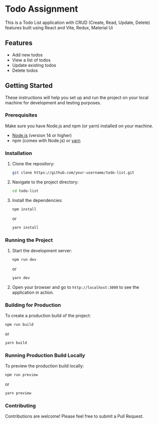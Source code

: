 # Todo Assignment

This is a Todo List application with CRUD (Create, Read, Update, Delete) features built using React and Vite, Redux, Material Ui

## Features

- Add new todos
- View a list of todos
- Update existing todos
- Delete todos

## Getting Started

These instructions will help you set up and run the project on your local machine for development and testing purposes.

### Prerequisites

Make sure you have Node.js and npm (or yarn) installed on your machine.

- [Node.js](https://nodejs.org/) (version 14 or higher)
- npm (comes with Node.js) or [yarn](https://yarnpkg.com/)

### Installation

1. Clone the repository:
   ```bash
   git clone https://github.com/your-username/todo-list.git
   ```
2. Navigate to the project directory:
   ```bash
   cd todo-list
   ```
3. Install the dependencies:
   ```bash
   npm install
   ```
   or
   ```bash
   yarn install
   ```

### Running the Project

1. Start the development server:
   ```bash
   npm run dev
   ```
   or
   ```bash
   yarn dev
   ```
2. Open your browser and go to `http://localhost:3000` to see the application in action.

### Building for Production

To create a production build of the project:

```bash
npm run build
```

or

```bash
yarn build
```

### Running Production Build Locally

To preview the production build locally:

```bash
npm run preview
```

or

```bash
yarn preview
```

### Contributing

Contributions are welcome! Please feel free to submit a Pull Request.
